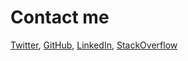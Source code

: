 #  Contact me


[Twitter](https://twitter.com/byaruhaf), [GitHub](https://github.com/byaruhaf), [LinkedIn](https://www.linkedin.com/in/byaruhaf/), [StackOverflow](https://stackoverflow.com/users/3369207/franklin-b)
